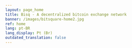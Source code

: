 ```yaml
---
layout: page_home
title: Bisq - A decentralized bitcoin exchange network
banner: /images/bitsquare-home2.jpg
ref: home
lang: pt-BR
lang_display: Pt (Br)
outdated_translation: false
---
```

